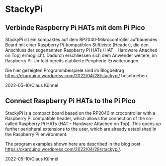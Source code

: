 # StackyPi

## Verbinde Raspberry Pi HATs mit dem Pi Pico

StackyPi ist ein kompaktes auf dem RP2040-Mikrocontroller aufbauendes Board mit einer Raspberry Pi-kompatiblen Stiftleiste (Header), die den Anschluss der sogenannten Raspberry Pi HATs (HAT - Hardware Attached on Top) ermöglicht. Dadurch erschliessen sich dem Anwender weitere, im Raspberry Pi-Umfeld bereits etablierte Peripherie-Erweiterungen.

Die hier gezeigten Programmbeispiele sind im Blogbeitrag https://ckarduino.wordpress.com/2022/04/28/stackypi/ beschrieben.

2022-05-10/Claus Kühnel



## Connect Raspberry Pi HATs to the Pi Pico

StackyPi is a compact board based on the RP2040 microcontroller with a Raspberry Pi compatible header, which allows the connection of the so-called Raspberry Pi HATs (HAT - Hardware Attached on Top). This opens up further peripheral extensions to the user, which are already established in the Raspberry Pi environment.

The program examples shown here are described in the blog post https://ckarduino.wordpress.com/2022/04/28/stackypi/.

2022-05-10/Claus Kühnel
